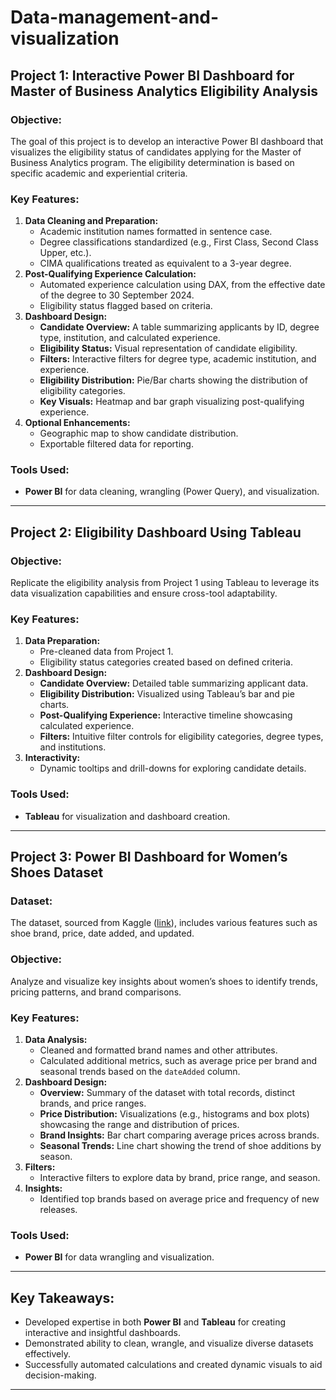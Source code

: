 # Data-management-and-visualization


## Project 1: **Interactive Power BI Dashboard for Master of Business Analytics Eligibility Analysis**

### Objective:
The goal of this project is to develop an interactive Power BI dashboard that visualizes the eligibility status of candidates applying for the Master of Business Analytics program. The eligibility determination is based on specific academic and experiential criteria.

### Key Features:
1. **Data Cleaning and Preparation:**
   - Academic institution names formatted in sentence case.
   - Degree classifications standardized (e.g., First Class, Second Class Upper, etc.).
   - CIMA qualifications treated as equivalent to a 3-year degree.
2. **Post-Qualifying Experience Calculation:**
   - Automated experience calculation using DAX, from the effective date of the degree to 30 September 2024.
   - Eligibility status flagged based on criteria.
3. **Dashboard Design:**
   - **Candidate Overview:** A table summarizing applicants by ID, degree type, institution, and calculated experience.
   - **Eligibility Status:** Visual representation of candidate eligibility.
   - **Filters:** Interactive filters for degree type, academic institution, and experience.
   - **Eligibility Distribution:** Pie/Bar charts showing the distribution of eligibility categories.
   - **Key Visuals:** Heatmap and bar graph visualizing post-qualifying experience.
4. **Optional Enhancements:**
   - Geographic map to show candidate distribution.
   - Exportable filtered data for reporting.

### Tools Used:
- **Power BI** for data cleaning, wrangling (Power Query), and visualization.

---

## Project 2: **Eligibility Dashboard Using Tableau**

### Objective:
Replicate the eligibility analysis from Project 1 using Tableau to leverage its data visualization capabilities and ensure cross-tool adaptability.

### Key Features:
1. **Data Preparation:**
   - Pre-cleaned data from Project 1.
   - Eligibility status categories created based on defined criteria.
2. **Dashboard Design:**
   - **Candidate Overview:** Detailed table summarizing applicant data.
   - **Eligibility Distribution:** Visualized using Tableau’s bar and pie charts.
   - **Post-Qualifying Experience:** Interactive timeline showcasing calculated experience.
   - **Filters:** Intuitive filter controls for eligibility categories, degree types, and institutions.
3. **Interactivity:**
   - Dynamic tooltips and drill-downs for exploring candidate details.

### Tools Used:
- **Tableau** for visualization and dashboard creation.

---

## Project 3: **Power BI Dashboard for Women’s Shoes Dataset**

### Dataset:
The dataset, sourced from Kaggle ([link](https://www.kaggle.com/datasets/datafiniti/womens-shoes-prices)), includes various features such as shoe brand, price, date added, and updated.

### Objective:
Analyze and visualize key insights about women’s shoes to identify trends, pricing patterns, and brand comparisons.

### Key Features:
1. **Data Analysis:**
   - Cleaned and formatted brand names and other attributes.
   - Calculated additional metrics, such as average price per brand and seasonal trends based on the `dateAdded` column.
2. **Dashboard Design:**
   - **Overview:** Summary of the dataset with total records, distinct brands, and price ranges.
   - **Price Distribution:** Visualizations (e.g., histograms and box plots) showcasing the range and distribution of prices.
   - **Brand Insights:** Bar chart comparing average prices across brands.
   - **Seasonal Trends:** Line chart showing the trend of shoe additions by season.
3. **Filters:**
   - Interactive filters to explore data by brand, price range, and season.
4. **Insights:**
   - Identified top brands based on average price and frequency of new releases.

### Tools Used:
- **Power BI** for data wrangling and visualization.

---

## Key Takeaways:
- Developed expertise in both **Power BI** and **Tableau** for creating interactive and insightful dashboards.
- Demonstrated ability to clean, wrangle, and visualize diverse datasets effectively.
- Successfully automated calculations and created dynamic visuals to aid decision-making.

---
